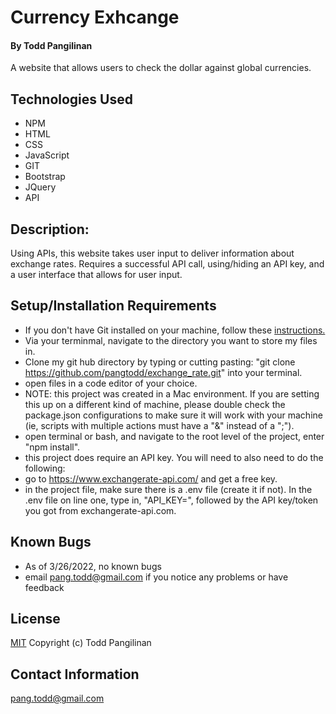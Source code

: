 # Currency Exhcange

#### By Todd Pangilinan

A website that allows users to check the dollar against global currencies.

## Technologies Used

* NPM
* HTML
* CSS
* JavaScript
* GIT
* Bootstrap
* JQuery
* API

## Description:
Using APIs, this website takes user input to deliver information about exchange rates. Requires a successful API call, using/hiding an API key, and a user interface that allows for user input.

## Setup/Installation Requirements

* If you don't have Git installed on your machine, follow these [instructions.](https://www.learnhowtoprogram.com/introduction-to-programming/getting-started-with-intro-to-programming/git-and-github)
* Via your terminmal, navigate to the directory you want to store my files in.
* Clone my git hub directory by typing or cutting pasting: "git clone https://github.com/pangtodd/exchange_rate.git" into your terminal.
* open files in a code editor of your choice.
* NOTE: this project was created in a Mac environment. If you are setting this up on a different kind of machine, please double check the package.json configurations to make sure it will work with your machine (ie, scripts with multiple actions must have a "&" instead of a ";"). 
* open terminal or bash, and navigate to the root level of the project, enter "npm install".
* this project does require an API key. You will need to also need to do the following:
* go to https://www.exchangerate-api.com/ and get a free key.
* in the project file, make sure there is a .env file (create it if not). In the .env file on line one, type in, "API_KEY=", followed by the API key/token you got from exchangerate-api.com.

## Known Bugs

* As of 3/26/2022, no known bugs
* email pang.todd@gmail.com if you notice any problems or have feedback

## License

[MIT](https://opensource.org/licenses/MIT)
Copyright (c) Todd Pangilinan 

## Contact Information
pang.todd@gmail.com